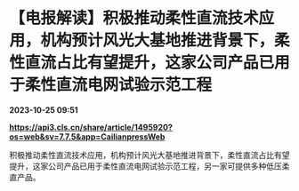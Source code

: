 # 【电报解读】积极推动柔性直流技术应用，机构预计风光大基地推进背景下，柔性直流占比有望提升，这家公司产品已用于柔性直流电网试验示范工程

**2023-10-25 09:51**

**https://api3.cls.cn/share/article/1495920?os=web&sv=7.7.5&app=CailianpressWeb**

积极推动柔性直流技术应用，机构预计风光大基地推进背景下，柔性直流占比有望提升，这家公司产品已用于柔性直流电网试验示范工程，另一家可提供多种低压柔直产品。